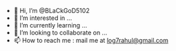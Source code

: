 - 👋 Hi, I’m @BLaCkGoD5102
- 👀 I’m interested in ...
- 🌱 I’m currently learning ...
- 💞️ I’m looking to collaborate on ...
- 📫 How to reach me : mail me at log7rahul@gmail.com

<!---
BLaCkGoD5102/BLaCkGoD5102 is a ✨ special ✨ repository because its `README.md` (this file) appears on your GitHub profile.
You can click the Preview link to take a look at your changes.
--->
